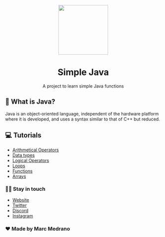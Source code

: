 <p align="center">
   <img src="https://raw.githubusercontent.com/sammwyy/sammwyy/master/skills/java.png" width="160px"/>  
</p>
<h1 align="center">Simple Java</h1>
<p align="center">A project to learn simple Java functions</p>

## 🧠 What is Java?
Java is an object-oriented language, independent of the hardware platform where it is developed, and uses a syntax similar to that of C++ but reduced.

## 💻 Tutorials
- [Arithmetical Operators](https://github.com/elmarcz/Simple-Java/tree/master/java/Arithmetical_Operators)
- [Data types](https://github.com/elmarcz/Simple-Java/tree/master/java/Data_types)
- [Logical Operators](https://github.com/elmarcz/Simple-Java/tree/master/java/Logical_Operators)
- [Loops](https://github.com/elmarcz/Simple-Java/tree/master/java/Loops)
- [Functions](https://github.com/elmarcz/Simple-Java/tree/master/java/Functions)
- [Arrays](https://github.com/elmarcz/Simple-Java/tree/master/java/Arrays)

### 👨‍💻 Stay in touch

- [Website](https://elmarcz.github.io/portfolio/)
- [Twitter](https://twitter.com/MarcMedrano15)
- [Discord](https://discord.com/invite/zPSYDGVXxx)
- [Instagram](https://www.instagram.com/marcmedranoz/)

### ♥ Made by Marc Medrano